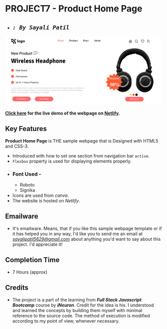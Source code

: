 # **PROJECT7 - Product Home Page**

- ## _`: By Sayali Patil`_

![Product Home Page](./Product%20Home%20Page.png)

**[Click here](https://product-home-page-saya.netlify.app/) for the live demo of the webpage on [Netlify](https://www.netlify.com/).**

## Key Features

**Product Home Page** is THE sample webpage that is Designed with HTML5 and CSS-3.

- Introduced with how to set one section from navigation bar `active`.
- `Flexbox` property is used for displaying elements properly.
- ### Font Used -
  - Roboto
  - Signika
- Icons are used from _canva_.
- The website is hosted on _Netlify_.

## Emailware

- It's emailware. Means, that if you like this sample webpage template or if it has helped you in any way, I'd like you to send me an email at *sayalipatil5629@gmail.com* about anything you'd want to say about this project. I'd appreciate it!

## Completion Time

- 7 Hours (approx)

## Credits

- The project is a part of the learning from **_Full Stack Javascript Bootcamp_** course by **_iNeuron_**. Credit for the idea is his. I understood and learned the concepts by building them myself with minimal reference to the source code. The method of execution is modified according to my point of view, whenever necessary.
